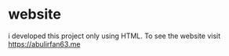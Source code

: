 # website
 i developed this project only using HTML. To see the website visit https://abulirfan63.me
